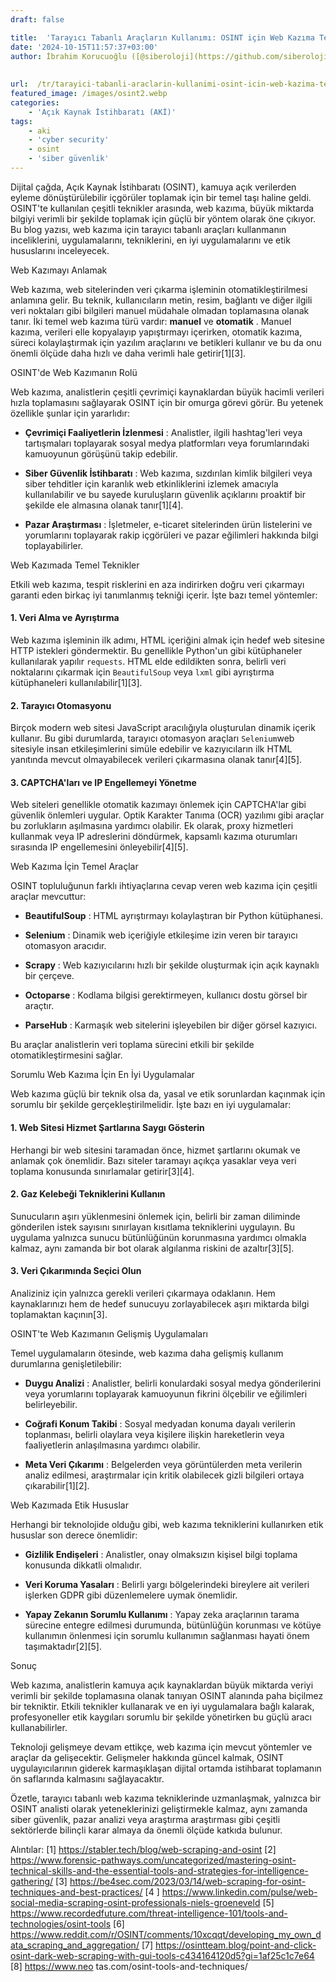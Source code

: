 ```yaml
---
draft: false

title:  'Tarayıcı Tabanlı Araçların Kullanımı: OSINT için Web Kazıma Teknikleri'
date: '2024-10-15T11:57:37+03:00'
author: İbrahim Korucuoğlu ([@siberoloji](https://github.com/siberoloji))
 
 
url:  /tr/tarayici-tabanli-araclarin-kullanimi-osint-icin-web-kazima-teknikleri/
featured_image: /images/osint2.webp
categories:
    - 'Açık Kaynak İstihbaratı (AKİ)'
tags:
    - aki
    - 'cyber security'
    - osint
    - 'siber güvenlik'
---
```



Dijital çağda, Açık Kaynak İstihbaratı (OSINT), kamuya açık verilerden eyleme dönüştürülebilir içgörüler toplamak için bir temel taşı haline geldi. OSINT'te kullanılan çeşitli teknikler arasında, web kazıma, büyük miktarda bilgiyi verimli bir şekilde toplamak için güçlü bir yöntem olarak öne çıkıyor. Bu blog yazısı, web kazıma için tarayıcı tabanlı araçları kullanmanın inceliklerini, uygulamalarını, tekniklerini, en iyi uygulamalarını ve etik hususlarını inceleyecek.



Web Kazımayı Anlamak



Web kazıma, web sitelerinden veri çıkarma işleminin otomatikleştirilmesi anlamına gelir. Bu teknik, kullanıcıların metin, resim, bağlantı ve diğer ilgili veri noktaları gibi bilgileri manuel müdahale olmadan toplamasına olanak tanır. İki temel web kazıma türü vardır: **manuel** ve **otomatik** . Manuel kazıma, verileri elle kopyalayıp yapıştırmayı içerirken, otomatik kazıma, süreci kolaylaştırmak için yazılım araçlarını ve betikleri kullanır ve bu da onu önemli ölçüde daha hızlı ve daha verimli hale getirir[1][3].



OSINT'de Web Kazımanın Rolü



Web kazıma, analistlerin çeşitli çevrimiçi kaynaklardan büyük hacimli verileri hızla toplamasını sağlayarak OSINT için bir omurga görevi görür. Bu yetenek özellikle şunlar için yararlıdır:


* **Çevrimiçi Faaliyetlerin İzlenmesi** : Analistler, ilgili hashtag'leri veya tartışmaları toplayarak sosyal medya platformları veya forumlarındaki kamuoyunun görüşünü takip edebilir.

* **Siber Güvenlik İstihbaratı** : Web kazıma, sızdırılan kimlik bilgileri veya siber tehditler için karanlık web etkinliklerini izlemek amacıyla kullanılabilir ve bu sayede kuruluşların güvenlik açıklarını proaktif bir şekilde ele almasına olanak tanır[1][4].

* **Pazar Araştırması** : İşletmeler, e-ticaret sitelerinden ürün listelerini ve yorumlarını toplayarak rakip içgörüleri ve pazar eğilimleri hakkında bilgi toplayabilirler.




Web Kazımada Temel Teknikler



Etkili web kazıma, tespit risklerini en aza indirirken doğru veri çıkarmayı garanti eden birkaç iyi tanımlanmış tekniği içerir. İşte bazı temel yöntemler:


#### 1. Veri Alma ve Ayrıştırma



Web kazıma işleminin ilk adımı, HTML içeriğini almak için hedef web sitesine HTTP istekleri göndermektir. Bu genellikle Python'un gibi kütüphaneler kullanılarak yapılır `requests`. HTML elde edildikten sonra, belirli veri noktalarını çıkarmak için `BeautifulSoup` veya `lxml` gibi ayrıştırma kütüphaneleri kullanılabilir[1][3].


#### 2. Tarayıcı Otomasyonu



Birçok modern web sitesi JavaScript aracılığıyla oluşturulan dinamik içerik kullanır. Bu gibi durumlarda, tarayıcı otomasyon araçları `Selenium`web sitesiyle insan etkileşimlerini simüle edebilir ve kazıyıcıların ilk HTML yanıtında mevcut olmayabilecek verileri çıkarmasına olanak tanır[4][5].


#### 3. CAPTCHA'ları ve IP Engellemeyi Yönetme



Web siteleri genellikle otomatik kazımayı önlemek için CAPTCHA'lar gibi güvenlik önlemleri uygular. Optik Karakter Tanıma (OCR) yazılımı gibi araçlar bu zorlukların aşılmasına yardımcı olabilir. Ek olarak, proxy hizmetleri kullanmak veya IP adreslerini döndürmek, kapsamlı kazıma oturumları sırasında IP engellemesini önleyebilir[4][5].



Web Kazıma İçin Temel Araçlar



OSINT topluluğunun farklı ihtiyaçlarına cevap veren web kazıma için çeşitli araçlar mevcuttur:


* **BeautifulSoup** : HTML ayrıştırmayı kolaylaştıran bir Python kütüphanesi.

* **Selenium** : Dinamik web içeriğiyle etkileşime izin veren bir tarayıcı otomasyon aracıdır.

* **Scrapy** : Web kazıyıcılarını hızlı bir şekilde oluşturmak için açık kaynaklı bir çerçeve.

* **Octoparse** : Kodlama bilgisi gerektirmeyen, kullanıcı dostu görsel bir araçtır.

* **ParseHub** : Karmaşık web sitelerini işleyebilen bir diğer görsel kazıyıcı.




Bu araçlar analistlerin veri toplama sürecini etkili bir şekilde otomatikleştirmesini sağlar.



Sorumlu Web Kazıma İçin En İyi Uygulamalar



Web kazıma güçlü bir teknik olsa da, yasal ve etik sorunlardan kaçınmak için sorumlu bir şekilde gerçekleştirilmelidir. İşte bazı en iyi uygulamalar:


#### 1. Web Sitesi Hizmet Şartlarına Saygı Gösterin



Herhangi bir web sitesini taramadan önce, hizmet şartlarını okumak ve anlamak çok önemlidir. Bazı siteler taramayı açıkça yasaklar veya veri toplama konusunda sınırlamalar getirir[3][4].


#### 2. Gaz Kelebeği Tekniklerini Kullanın



Sunucuların aşırı yüklenmesini önlemek için, belirli bir zaman diliminde gönderilen istek sayısını sınırlayan kısıtlama tekniklerini uygulayın. Bu uygulama yalnızca sunucu bütünlüğünün korunmasına yardımcı olmakla kalmaz, aynı zamanda bir bot olarak algılanma riskini de azaltır[3][5].


#### 3. Veri Çıkarımında Seçici Olun



Analiziniz için yalnızca gerekli verileri çıkarmaya odaklanın. Hem kaynaklarınızı hem de hedef sunucuyu zorlayabilecek aşırı miktarda bilgi toplamaktan kaçının[3].



OSINT'te Web Kazımanın Gelişmiş Uygulamaları



Temel uygulamaların ötesinde, web kazıma daha gelişmiş kullanım durumlarına genişletilebilir:


* **Duygu Analizi** : Analistler, belirli konulardaki sosyal medya gönderilerini veya yorumlarını toplayarak kamuoyunun fikrini ölçebilir ve eğilimleri belirleyebilir.

* **Coğrafi Konum Takibi** : Sosyal medyadan konuma dayalı verilerin toplanması, belirli olaylara veya kişilere ilişkin hareketlerin veya faaliyetlerin anlaşılmasına yardımcı olabilir.

* **Meta Veri Çıkarımı** : Belgelerden veya görüntülerden meta verilerin analiz edilmesi, araştırmalar için kritik olabilecek gizli bilgileri ortaya çıkarabilir[1][2].




Web Kazımada Etik Hususlar



Herhangi bir teknolojide olduğu gibi, web kazıma tekniklerini kullanırken etik hususlar son derece önemlidir:


* **Gizlilik Endişeleri** : Analistler, onay olmaksızın kişisel bilgi toplama konusunda dikkatli olmalıdır.

* **Veri Koruma Yasaları** : Belirli yargı bölgelerindeki bireylere ait verileri işlerken GDPR gibi düzenlemelere uymak önemlidir.

* **Yapay Zekanın Sorumlu Kullanımı** : Yapay zeka araçlarının tarama sürecine entegre edilmesi durumunda, bütünlüğün korunması ve kötüye kullanımın önlenmesi için sorumlu kullanımın sağlanması hayati önem taşımaktadır[2][5].




Sonuç



Web kazıma, analistlerin kamuya açık kaynaklardan büyük miktarda veriyi verimli bir şekilde toplamasına olanak tanıyan OSINT alanında paha biçilmez bir tekniktir. Etkili teknikler kullanarak ve en iyi uygulamalara bağlı kalarak, profesyoneller etik kaygıları sorumlu bir şekilde yönetirken bu güçlü aracı kullanabilirler.



Teknoloji gelişmeye devam ettikçe, web kazıma için mevcut yöntemler ve araçlar da gelişecektir. Gelişmeler hakkında güncel kalmak, OSINT uygulayıcılarının giderek karmaşıklaşan dijital ortamda istihbarat toplamanın ön saflarında kalmasını sağlayacaktır.



Özetle, tarayıcı tabanlı web kazıma tekniklerinde uzmanlaşmak, yalnızca bir OSINT analisti olarak yeteneklerinizi geliştirmekle kalmaz, aynı zamanda siber güvenlik, pazar analizi veya araştırma araştırması gibi çeşitli sektörlerde bilinçli karar almaya da önemli ölçüde katkıda bulunur.



Alıntılar: [1] https://stabler.tech/blog/web-scraping-and-osint [2] https://www.forensic-pathways.com/uncategorized/mastering-osint-technical-skills-and-the-essential-tools-and-strategies-for-intelligence-gathering/ [3] https://be4sec.com/2023/03/14/web-scraping-for-osint-techniques-and-best-practices/ [4 ] https://www.linkedin.com/pulse/web-social-media-scraping-osint-professionals-niels-groeneveld [5] https://www.recordedfuture.com/threat-intelligence-101/tools-and-technologies/osint-tools [6] https://www.reddit.com/r/OSINT/comments/10xcqqt/developing_my_own_data_scraping_and_aggregation/ [7] https://osintteam.blog/point-and-click-osint-dark-web-scraping-with-gui-tools-c434164120d5?gi=1af25c1c7e64 [8] https://www.neo tas.com/osint-tools-and-techniques/
